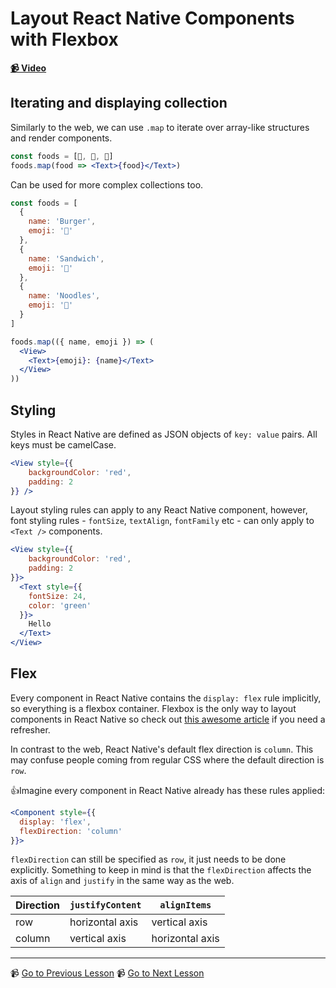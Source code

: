 # Layout React Native Components with Flexbox

**[📹 Video](https://egghead.io/lessons/react-native-layout-react-native-components-with-flexbox)**

## Iterating and displaying collection

Similarly to the web, we can use `.map` to iterate over array-like structures and render components.

```jsx
const foods = [🍔, 🥪, 🍜]
foods.map(food => <Text>{food}</Text>)
```

Can be used for more complex collections too.

```jsx
const foods = [
  {
    name: 'Burger',
    emoji: '🍔'
  },
  {
    name: 'Sandwich',
    emoji: '🥪'
  },
  {
    name: 'Noodles',
    emoji: '🍜'
  }
]

foods.map(({ name, emoji }) => (
  <View>
    <Text>{emoji}: {name}</Text>
  </View>
))
```

## Styling

Styles in React Native are defined as JSON objects of `key: value` pairs. All keys must be camelCase.

```jsx
<View style={{
    backgroundColor: 'red',
    padding: 2
}} />
```

Layout styling rules can apply to any React Native component, however, font styling rules - `fontSize`, `textAlign`, `fontFamily` etc - can only apply to `<Text />` components.

```jsx
<View style={{
    backgroundColor: 'red',
    padding: 2
}}>
  <Text style={{
    fontSize: 24,
    color: 'green'
  }}>
    Hello
  </Text>
</View>
```

## Flex

Every component in React Native contains the `display: flex` rule implicitly, so everything is a flexbox container. Flexbox is the only way to layout components in React Native so check out [this awesome article](https://css-tricks.com/snippets/css/a-guide-to-flexbox/) if you need a refresher.

In contrast to the web, React Native's default flex direction is `column`. This may confuse people coming from regular CSS where the default direction is `row`.

👍Imagine every component in React Native already has these rules applied:

```jsx
<Component style={{
  display: 'flex',
  flexDirection: 'column'
}}>
```

`flexDirection` can still be specified as `row`, it just needs to be done explicitly. Something to keep in mind is that the `flexDirection` affects the axis of `align` and `justify` in the same way as the web.

| Direction  | `justifyContent`   | `alignItems`    |
| ---------- | ------------------ | --------------- |
| row        | horizontal axis    | vertical axis   |
| column     | vertical axis      | horizontal axis |

---

📹 [Go to Previous Lesson](https://egghead.io/lessons/react-native-display-and-format-text-in-a-react-native-application)
📹 [Go to Next Lesson](https://egghead.io/lessons/react-native-style-components-in-a-react-native-app-with-stylesheet)
